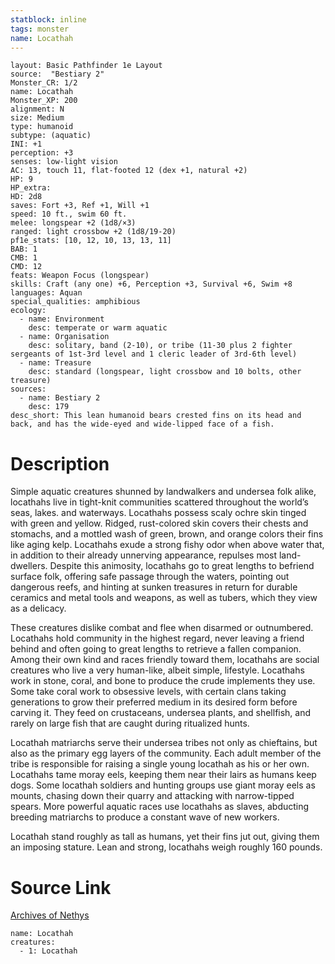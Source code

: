 ```yaml
---
statblock: inline
tags: monster
name: Locathah
---
```

```statblock
layout: Basic Pathfinder 1e Layout
source:  "Bestiary 2"
Monster_CR: 1/2
name: Locathah
Monster_XP: 200
alignment: N
size: Medium
type: humanoid
subtype: (aquatic)
INI: +1
perception: +3
senses: low-light vision
AC: 13, touch 11, flat-footed 12 (dex +1, natural +2)
HP: 9
HP_extra: 
HD: 2d8
saves: Fort +3, Ref +1, Will +1
speed: 10 ft., swim 60 ft.
melee: longspear +2 (1d8/×3)
ranged: light crossbow +2 (1d8/19-20)
pf1e_stats: [10, 12, 10, 13, 13, 11]
BAB: 1
CMB: 1
CMD: 12
feats: Weapon Focus (longspear)
skills: Craft (any one) +6, Perception +3, Survival +6, Swim +8
languages: Aquan
special_qualities: amphibious
ecology:
  - name: Environment
    desc: temperate or warm aquatic
  - name: Organisation
    desc: solitary, band (2-10), or tribe (11-30 plus 2 fighter sergeants of 1st-3rd level and 1 cleric leader of 3rd-6th level)
  - name: Treasure
    desc: standard (longspear, light crossbow and 10 bolts, other treasure)
sources:
  - name: Bestiary 2
    desc: 179
desc_short: This lean humanoid bears crested fins on its head and back, and has the wide-eyed and wide-lipped face of a fish.
```
# Description
Simple aquatic creatures shunned by landwalkers and undersea folk alike, locathahs live in tight-knit communities scattered throughout the world’s seas, lakes. and waterways. Locathahs possess scaly ochre skin tinged with green and yellow. Ridged, rust-colored skin covers their chests and stomachs, and a mottled wash of green, brown, and orange colors their fins like aging kelp. Locathahs exude a strong fishy odor when above water that, in addition to their already unnerving appearance, repulses most land-dwellers. Despite this animosity, locathahs go to great lengths to befriend surface folk, offering safe passage through the waters, pointing out dangerous reefs, and hinting at sunken treasures in return for durable ceramics and metal tools and weapons, as well as tubers, which they view as a delicacy.

These creatures dislike combat and flee when disarmed or outnumbered. Locathahs hold community in the highest regard, never leaving a friend behind and often going to great lengths to retrieve a fallen companion. Among their own kind and races friendly toward them, locathahs are social creatures who live a very human-like, albeit simple, lifestyle. Locathahs work in stone, coral, and bone to produce the crude implements they use. Some take coral work to obsessive levels, with certain clans taking generations to grow their preferred medium in its desired form before carving it. They feed on crustaceans, undersea plants, and shellfish, and rarely on large fish that are caught during ritualized hunts.

Locathah matriarchs serve their undersea tribes not only as chieftains, but also as the primary egg layers of the community. Each adult member of the tribe is responsible for raising a single young locathah as his or her own. Locathahs tame moray eels, keeping them near their lairs as humans keep dogs. Some locathah soldiers and hunting groups use giant moray eels as mounts, chasing down their quarry and attacking with narrow-tipped spears. More powerful aquatic races use locathahs as slaves, abducting breeding matriarchs to produce a constant wave of new workers.

Locathah stand roughly as tall as humans, yet their fins jut out, giving them an imposing stature. Lean and strong, locathahs weigh roughly 160 pounds.
# Source Link
[Archives of Nethys](https://aonprd.com/MonsterDisplay.aspx?ItemName=Locathah)
```encounter-table
name: Locathah
creatures:
  - 1: Locathah
```
